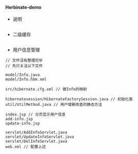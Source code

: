 #### Herbinate-demo

* 说明

```

```

* 二级缓存

```

```

* 用户信息管理

```
// 文件没有整理完毕
// 先只关注以下文件

model/Info.java
model/Info.hbm.xml

src/hibernate.cfg.xml // 做Info的映射 

hibernatesession/HibernateFactorySession.java // 初始化类
util/UtilMethod.java // 用户增删改查的静态方法

index.jsp // 分页显示用户信息
add-info.jsp 
update-info.jsp

servlet/AddInfoServlet.java
servlet/UpdateInfoServlet.java
servlet/DelInfoServlet.java
web.xml // 配置上述

```